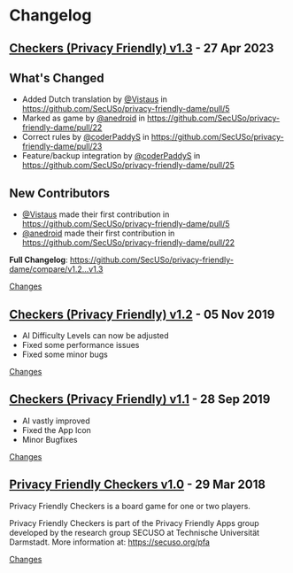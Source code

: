 # Changelog

<a name="v1.3"></a>
## [Checkers (Privacy Friendly) v1.3](https://github.com/SecUSo/privacy-friendly-dame/releases/tag/v1.3) - 27 Apr 2023

## What's Changed
* Added Dutch translation by [@Vistaus](https://github.com/Vistaus) in https://github.com/SecUSo/privacy-friendly-dame/pull/5
* Marked as game by [@anedroid](https://github.com/anedroid) in https://github.com/SecUSo/privacy-friendly-dame/pull/22
* Correct rules by [@coderPaddyS](https://github.com/coderPaddyS) in https://github.com/SecUSo/privacy-friendly-dame/pull/23
* Feature/backup integration by [@coderPaddyS](https://github.com/coderPaddyS) in https://github.com/SecUSo/privacy-friendly-dame/pull/25

## New Contributors
* [@Vistaus](https://github.com/Vistaus) made their first contribution in https://github.com/SecUSo/privacy-friendly-dame/pull/5
* [@anedroid](https://github.com/anedroid) made their first contribution in https://github.com/SecUSo/privacy-friendly-dame/pull/22

**Full Changelog**: https://github.com/SecUSo/privacy-friendly-dame/compare/v1.2...v1.3

[Changes][v1.3]


<a name="v1.2"></a>
## [Checkers (Privacy Friendly) v1.2](https://github.com/SecUSo/privacy-friendly-dame/releases/tag/v1.2) - 05 Nov 2019

- AI Difficulty Levels can now be adjusted
- Fixed some performance issues
- Fixed some minor bugs

[Changes][v1.2]


<a name="v1.1"></a>
## [Checkers (Privacy Friendly) v1.1](https://github.com/SecUSo/privacy-friendly-dame/releases/tag/v1.1) - 28 Sep 2019

- AI vastly improved
- Fixed the App Icon
- Minor Bugfixes

[Changes][v1.1]


<a name="v1.0"></a>
## [Privacy Friendly Checkers v1.0](https://github.com/SecUSo/privacy-friendly-dame/releases/tag/v1.0) - 29 Mar 2018

Privacy Friendly Checkers is a board game for one or two players.

Privacy Friendly Checkers is part of the Privacy Friendly Apps group developed by the research group SECUSO at Technische Universität Darmstadt. More information at: https://secuso.org/pfa

[Changes][v1.0]


[v1.3]: https://github.com/SecUSo/privacy-friendly-dame/compare/v1.2...v1.3
[v1.2]: https://github.com/SecUSo/privacy-friendly-dame/compare/v1.1...v1.2
[v1.1]: https://github.com/SecUSo/privacy-friendly-dame/compare/v1.0...v1.1
[v1.0]: https://github.com/SecUSo/privacy-friendly-dame/tree/v1.0

<!-- Generated by https://github.com/rhysd/changelog-from-release v3.7.1 -->
